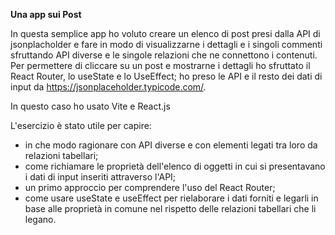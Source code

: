 **Una app sui Post**

In questa semplice app ho voluto creare un elenco di post presi dalla API di jsonplacholder e fare in modo di visualizzarne i dettagli e i singoli commenti sfruttando API diverse e le singole relazioni che ne connettono i contenuti.
Per permettere di cliccare su un post e mostrarne i dettagli ho sfruttato il React Router, lo useState e lo UseEffect; ho preso le API e il resto dei dati di input da https://jsonplaceholder.typicode.com/.

In questo caso ho usato Vite e React.js

L'esercizio è stato utile per capire:
- in che modo ragionare con API diverse e con elementi legati tra loro da relazioni tabellari;
- come richiamare le proprietà dell'elenco di oggetti in cui si presentavano i dati di input inseriti attraverso l'API;
- un primo approccio per comprendere l'uso del React Router;
- come usare useState e useEffect per rielaborare i dati forniti e legarli in base alle proprietà in comune nel rispetto delle relazioni tabellari che li legano.




